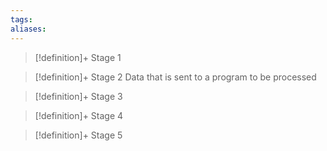```yaml
---
tags:
aliases:
---
```


> [!definition]+ Stage 1
>

> [!definition]+ Stage 2
> Data that is sent to a program to be processed

> [!definition]+ Stage 3
>

> [!definition]+ Stage 4
>

> [!definition]+ Stage 5
>



